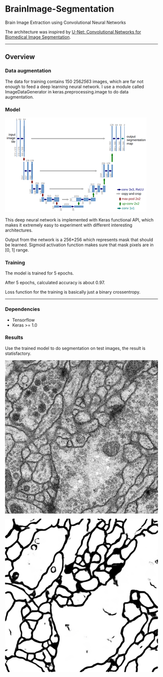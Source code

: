 # BrainImage-Segmentation
Brain Image Extraction using Convolutional Neural Networks

The architecture was inspired by [U-Net: Convolutional Networks for Biomedical Image Segmentation](http://lmb.informatik.uni-freiburg.de/people/ronneber/u-net/).

---

## Overview

### Data augmentation

The data for training contains 150 256*256*3 images, which are far not enough to feed a deep learning neural network. I use a module called ImageDataGenerator in keras.preprocessing.image to do data augmentation.



### Model

![img/u-net-architecture.png](img/u-net-architecture.png)

This deep neural network is implemented with Keras functional API, which makes it extremely easy to experiment with different interesting architectures.

Output from the network is a 256*256 which represents mask that should be learned. Sigmoid activation function
makes sure that mask pixels are in \[0, 1\] range.

### Training

The model is trained for 5 epochs.

After 5 epochs, calculated accuracy is about 0.97.

Loss function for the training is basically just a binary crossentropy.


---


### Dependencies

* Tensorflow
* Keras >= 1.0


### Results

Use the trained model to do segmentation on test images, the result is statisfactory.



![img/0test.png](img/0test.png)

![img/0label.png](img/0label.png)


